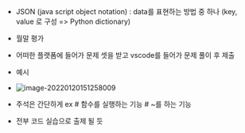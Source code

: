 - JSON (java script object notation) : data를 표현하는 방법 중 하나 (key, value 로 구성 => Python dictionary)
- 월말 평가
- 어떠한 플랫폼에 들어가 문제 셋을 받고 vscode를 들어가 문제 풀이 후 제출
- 예시
- ![image-20220120151258009](C:\Users\Sangtaek_Lee\AppData\Roaming\Typora\typora-user-images\image-20220120151258009.png)

- 주석은 간단하게 ex # 함수를 실행하는 기능 # ~를 하는 기능
- 전부 코드 실습으로 출제 될 듯

